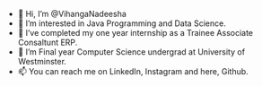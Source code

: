 - 👋 Hi, I’m @VihangaNadeesha
- 👀 I’m interested in Java Programming and Data Science.
- 🌱 I’ve completed my one year internship as a Trainee Associate Consaltunt ERP.
- 💞️ I’m Final year Computer Science undergrad at University of Westminster. 
- 📫 You can reach me on LinkedIn, Instagram and here, Github.

<!---
VihangaNadeesha/VihangaNadeesha is a ✨ special ✨ repository because its `README.md` (this file) appears on your GitHub profile.
You can click the Preview link to take a look at your changes.
--->
